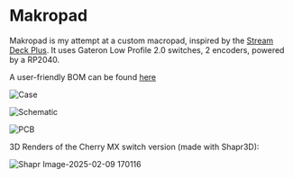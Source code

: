 # Makropad

Makropad is my attempt at a custom macropad, inspired by the [Stream Deck Plus](https://www.elgato.com/ca/en/p/stream-deck-plus-black).
It uses Gateron Low Profile 2.0 switches, 2 encoders, powered by a RP2040.

A user-friendly BOM can be found [here](https://github.com/Badbird5907/makropad/blob/master/PCB/BOM.md)

![Case](https://github.com/user-attachments/assets/a755c0eb-335f-4646-8e48-35d940f2a022)

![Schematic](https://github.com/user-attachments/assets/c4b839d3-f36a-49d8-b878-de2629ed9761)

![PCB](https://github.com/user-attachments/assets/26a4c12b-007d-4c04-89c1-9ad33e1b77c3)

3D Renders of the Cherry MX switch version (made with Shapr3D):

![Shapr Image-2025-02-09 170116](https://github.com/user-attachments/assets/6395306b-516e-4ca8-8b34-7880ed2c5260)
